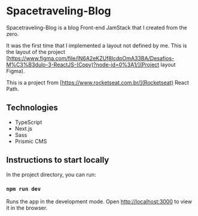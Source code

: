 # Spacetraveling-Blog

Spacetraveling-Blog is a blog Front-end JamStack that I created from the zero.

It was the first time that I implemented a layout not defined by me. This is the layout of the project [https://www.figma.com/file/IN6A2eKZUf8lcdpOmA33BA/Desafios-M%C3%B3dulo-3-ReactJS-(Copy)?node-id=0%3A1/](Project layout Figma).

This is a project from [https://www.rocketseat.com.br/](Rocketseat) React Path.

## Technologies

- TypeScript
- Next.js
- Sass
- Prismic CMS

## Instructions to start locally

In the project directory, you can run:

### `npm run dev`

Runs the app in the development mode.
Open [http://localhost:3000](http://localhost:3000) to view it in the browser.
